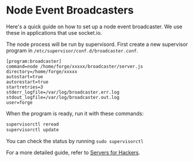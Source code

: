 # Node Event Broadcasters

Here's a quick guide on how to set up a node event broadcaster. We use these in applications that use socket.io.

The node process will be run by supervisord. First create a new supervisor program in `/etc/supervisor/conf.d/broadcaster.conf`.

```
[program:broadcaster]
command=node /home/forge/xxxxx/broadcaster/server.js
directory=/home/forge/xxxxx
autostart=true
autorestart=true
startretries=3
stderr_logfile=/var/log/broadcaster.err.log
stdout_logfile=/var/log/broadcaster.out.log
user=forge
```

When the program is ready, run it with these commands:

```bash
supervisorctl reread
supervisorctl update
```

You can check the status by running `sudo supervisorctl`

For a more detailed guide, refer to [Servers for Hackers](https://serversforhackers.com/monitoring-processes-with-supervisord).
